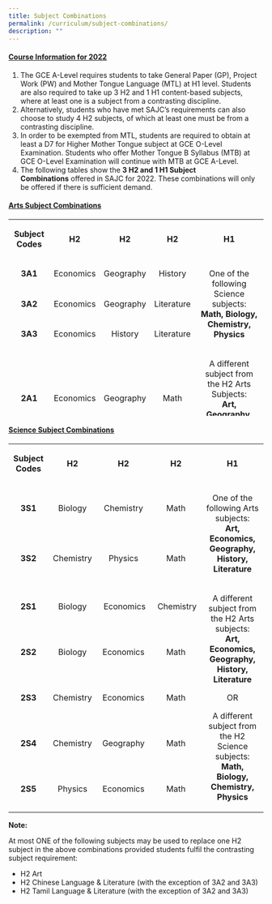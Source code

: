 ```yaml
---
title: Subject Combinations
permalink: /curriculum/subject-combinations/
description: ""
---
```

<h4><strong><u>Course Information for 2022</u></strong></h4>
<ol start="1" type="1">
<li>The GCE A-Level requires students to take General Paper (GP), Project Work (PW) and Mother Tongue Language (MTL) at H1 level. Students are also required to take up 3 H2 and 1 H1 content-based subjects, where at least one is a subject from a contrasting discipline.&nbsp;</li>
<li>Alternatively, students who have met SAJC&rsquo;s requirements can also choose to study 4 H2 subjects, of which at least one must be from a contrasting discipline.&nbsp;</li>
<li>In order to be exempted from MTL, students are required to obtain at least a D7 for Higher Mother Tongue subject at GCE O-Level Examination. Students who offer Mother Tongue B Syllabus (MTB) at GCE O-Level Examination will continue with MTB at GCE A-Level.</li>
<li>The following tables show the&nbsp;<strong>3 H2 and 1 H1 Subject Combinations</strong>&nbsp;offered in SAJC for 2022. These combinations will only be offered if there is sufficient demand.&nbsp;</li>
</ol>
<h4><strong><u>Arts Subject Combinations</u></strong></h4>
<table style="height: 388px;">
<tbody>
<tr style="height: 64px;">
<td style="text-align: center; height: 64px; width: 109.938px;">
<p><strong>Subject Codes</strong></p>
</td>
<td style="text-align: center; height: 64px; width: 74.0469px;">
<p><strong>H2</strong></p>
</td>
<td style="text-align: center; height: 64px; width: 76.2969px;">
<p><strong>H2</strong></p>
</td>
<td style="text-align: center; height: 64px; width: 68.3281px;">
<p><strong>H2</strong></p>
</td>
<td style="text-align: center; height: 64px; width: 341.391px;">
<p><strong>H1</strong></p>
</td>
</tr>
<tr style="height: 46px;">
<td style="text-align: center; height: 46px; width: 109.938px;">
<p><strong>3A1</strong></p>
</td>
<td style="text-align: center; height: 46px; width: 74.0469px;">
<p>Economics</p>
</td>
<td style="text-align: center; height: 46px; width: 76.2969px;">
<p>Geography</p>
</td>
<td style="text-align: center; height: 46px; width: 68.3281px;">
<p>History</p>
</td>
<td style="text-align: center; height: 138px; width: 341.391px;" rowspan="3">
<p>One of the following Science subjects:<br /><strong>Math, Biology, Chemistry, Physics</strong></p>
</td>
</tr>
<tr style="height: 46px;">
<td style="text-align: center; height: 46px; width: 109.938px;">
<p><strong>3A2</strong></p>
</td>
<td style="text-align: center; height: 46px; width: 74.0469px;">
<p>Economics</p>
</td>
<td style="text-align: center; height: 46px; width: 76.2969px;">
<p>Geography</p>
</td>
<td style="text-align: center; height: 46px; width: 68.3281px;">
<p>Literature</p>
</td>
</tr>
<tr style="height: 46px;">
<td style="text-align: center; height: 46px; width: 109.938px;">
<p><strong>3A3</strong></p>
</td>
<td style="text-align: center; height: 46px; width: 74.0469px;">
<p>Economics</p>
</td>
<td style="text-align: center; height: 46px; width: 76.2969px;">
<p>History</p>
</td>
<td style="text-align: center; height: 46px; width: 68.3281px;">
<p>Literature</p>
</td>
</tr>
<tr style="height: 93px;">
<td style="text-align: center; height: 93px; width: 109.938px;">
<p><strong>2A1</strong></p>
</td>
<td style="text-align: center; height: 93px; width: 74.0469px;">
<p>Economics</p>
</td>
<td style="text-align: center; height: 93px; width: 76.2969px;">
<p>Geography</p>
</td>
<td style="text-align: center; height: 93px; width: 68.3281px;">
<p>Math</p>
</td>
<td style="text-align: center; height: 186px; width: 341.391px;" rowspan="2">
<p>A different subject from the H2 Arts Subjects:<br /><strong>Art, Geography, History, Literature</strong></p>
<p>OR</p>
<p>A different subject from the H2 Science subjects:<br /><strong>Biology, Chemistry, Physics</strong></p>
</td>
</tr>
<tr style="height: 93px;">
<td style="text-align: center; height: 93px; width: 109.938px;">
<p><strong>2A2</strong></p>
</td>
<td style="text-align: center; height: 93px; width: 74.0469px;">
<p>Economics</p>
</td>
<td style="text-align: center; height: 93px; width: 76.2969px;">
<p>History</p>
</td>
<td style="text-align: center; height: 93px; width: 68.3281px;">
<p>Math</p>
</td>
</tr>
</tbody>
</table>
<h4><strong><u>Science Subject Combinations</u></strong></h4>
<table width="0">
<tbody>
<tr>
<td style="text-align: center;" width="107">
<p><strong>Subject Codes</strong></p>
</td>
<td style="text-align: center;" width="107">
<p><strong>H2</strong></p>
</td>
<td style="text-align: center;" width="135">
<p><strong>H2</strong></p>
</td>
<td style="text-align: center;" width="132">
<p><strong>H2</strong></p>
</td>
<td style="text-align: center;" width="329">
<p><strong>H1</strong></p>
</td>
</tr>
<tr>
<td style="text-align: center;" width="107">
<p><strong>3S1</strong></p>
</td>
<td style="text-align: center;" width="107">Biology</td>
<td style="text-align: center;" width="135">Chemistry</td>
<td style="text-align: center;" width="132">Math</td>
<td style="text-align: center;" rowspan="2" width="329">
<p>One of the following Arts subjects:<br /><strong>Art, Economics, Geography, History, Literature</strong></p>
</td>
</tr>
<tr>
<td style="text-align: center;" width="107">
<p><strong>3S2</strong></p>
</td>
<td style="text-align: center;" width="107">Chemistry</td>
<td style="text-align: center;" width="135">Physics</td>
<td style="text-align: center;" width="132">Math</td>
</tr>
<tr>
<td style="text-align: center;">
<p><strong>2S1</strong></p>
</td>
<td style="text-align: center;">
<p>Biology</p>
</td>
<td style="text-align: center;" width="135">
<p>&nbsp;Economics</p>
</td>
<td style="text-align: center;" width="132">
<p>&nbsp;Chemistry</p>
</td>
<td style="text-align: center;" rowspan="5" width="329">
<p>A different subject from the H2 Arts subjects:<br /><strong>Art, Economics, Geography, History, Literature</strong></p>
<p>OR</p>
<p>A different subject from the H2 Science subjects:<br /><strong>Math, Biology, Chemistry, Physics</strong></p>
</td>
</tr>
<tr>
<td style="text-align: center;" width="107">
<p><strong>2S2</strong></p>
</td>
<td style="text-align: center;" width="107">Biology</td>
<td style="text-align: center;" width="135">Economics</td>
<td style="text-align: center;" width="132">Math</td>
</tr>
<tr>
<td style="text-align: center;" width="107">
<p><strong>2S3</strong></p>
</td>
<td style="text-align: center;" width="107">Chemistry</td>
<td style="text-align: center;" width="135">Economics</td>
<td style="text-align: center;" width="132">Math</td>
</tr>
<tr>
<td style="text-align: center;" width="107">
<p><strong>2S4</strong></p>
</td>
<td style="text-align: center;" width="107">
<p>Chemistry</p>
</td>
<td style="text-align: center;" width="135">Geography</td>
<td style="text-align: center;" width="132">Math</td>
</tr>
<tr>
<td style="text-align: center;" width="107">
<p><strong>2S5</strong></p>
</td>
<td style="text-align: center;" width="107">Physics</td>
<td style="text-align: center;" width="135">Economics</td>
<td style="text-align: center;" width="132">
<p>Math</p>
</td>
</tr>
</tbody>
</table>
<p><strong>Note:</strong></p>
<p>At most ONE of the following subjects may be used to replace one H2 subject in the above combinations provided students fulfil the contrasting subject requirement:</p>
<ul>
<li>H2 Art</li>
<li>H2 Chinese Language &amp; Literature (with the exception of 3A2 and 3A3)</li>
<li>H2 Tamil Language &amp; Literature (with the exception of 3A2 and 3A3)</li>
</ul>